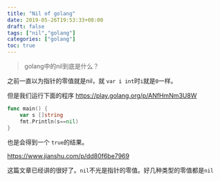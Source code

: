 ```yaml
---
title: "Nil of golang"
date: 2019-05-26T19:53:33+08:00
draft: false
tags: ["nil","golang"]
categories: ["golang"]
toc: true
---
```


> golang中的nil到底是什么？

之前一直以为指针的零值就是nil，就 `var i int`时`i`就是`0`一样。

但是我们运行下面的程序
https://play.golang.org/p/ANfHmNm3U8W

```go
func main() {
	var s []string
	fmt.Println(s==nil)
}
```

也是会得到一个 `true`的结果。


https://www.jianshu.com/p/dd80f6be7969

这篇文章已经讲的很好了。`nil`不光是指针的零值。好几种类型的零值都是`nil`